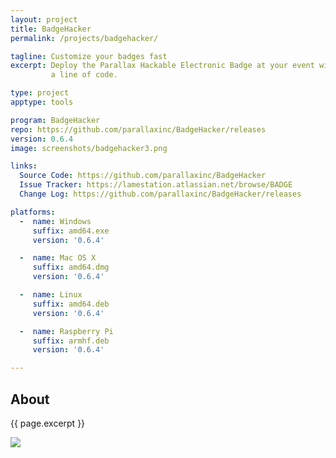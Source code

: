 ```yaml
---
layout: project
title: BadgeHacker
permalink: /projects/badgehacker/

tagline: Customize your badges fast
excerpt: Deploy the Parallax Hackable Electronic Badge at your event without ever having to touch
         a line of code.

type: project
apptype: tools

program: BadgeHacker
repo: https://github.com/parallaxinc/BadgeHacker/releases
version: 0.6.4
image: screenshots/badgehacker3.png

links:
  Source Code: https://github.com/parallaxinc/BadgeHacker
  Issue Tracker: https://lamestation.atlassian.net/browse/BADGE
  Change Log: https://github.com/parallaxinc/BadgeHacker/releases

platforms:
  -  name: Windows
     suffix: amd64.exe
     version: '0.6.4'

  -  name: Mac OS X
     suffix: amd64.dmg
     version: '0.6.4'

  -  name: Linux
     suffix: amd64.deb
     version: '0.6.4'

  -  name: Raspberry Pi
     suffix: armhf.deb
     version: '0.6.4'

---
```



<div class="row">
  <div class="col-sm-6 col-md-6">
    <h2>About</h2>
    <p class="lead">{{ page.excerpt }}</p>
  </div>
  <div class="col-sm-6 col-md-6">
   <img src="{{ page.image }}" />
  </div>
</div>
